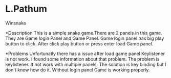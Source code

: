 # L.Pathum
Winsnake

*Description
This is a simple snake game.There are 2 panels in this game.
They are Game login Panel and Game Panel.
Game login panel has big play button to click.
After click play button or press enter load Game panel.


*Problems
Unfortunatly there has a issue after load game panel Keylistener is not work.
I found some information about that problem.
The problem is keylistener. It not work with multiple panels.
The solution is key binding but I don't know how do it.
Without login panel Game is working properly.